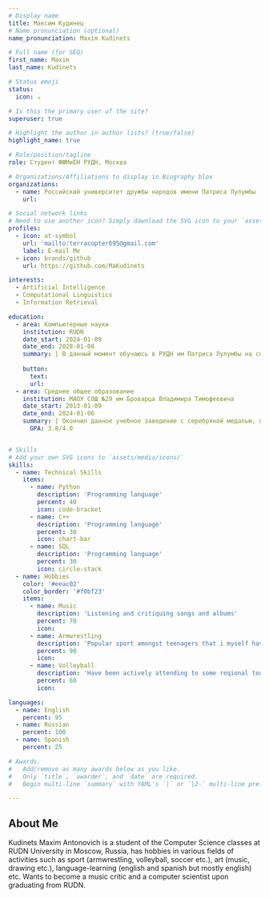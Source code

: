 ```yaml
---
# Display name
title: Максим Кудинец
# Name pronunciation (optional)
name_pronunciation: Maxim Kudinets

# Full name (for SEO)
first_name: Maxim
last_name: Kudinets

# Status emoji
status:
  icon: ☕️

# Is this the primary user of the site?
superuser: true

# Highlight the author in author lists? (true/false)
highlight_name: true

# Role/position/tagline
role: Студент ФФМиЕН РУДН, Москва

# Organizations/Affiliations to display in Biography blox
organizations:
  - name: Российский университет дружбы народов имени Патриса Лулумбы
    url: 

# Social network links
# Need to use another icon? Simply download the SVG icon to your `assets/media/icons/` folder.
profiles:
  - icon: at-symbol
    url: 'mailto:terracopter695@gmail.com'
    label: E-mail Me
  - icon: brands/github
    url: https://github.com/MaKudinets

interests:
  - Artificial Intelligence
  - Computational Linguistics
  - Information Retrieval

education:
  - area: Компьютерные науки
    institution: RUDN
    date_start: 2024-01-09
    date_end: 2028-01-08
    summary: | В данный момент обучаюсь в РУДН им Патриса Лулумбы на специальности "Компьютерные и информационные науки", заодно изучая испанский, а также углубленно изучая английский язык на модуле переводчика.
     
    button:
      text: 
      url: 
  - area: Среднее общее образование
    institution: МАОУ СОШ №29 им Броварца Владимира Тимофеевича
    date_start: 2013-01-09
    date_end: 2024-01-06
    summary: | Окончил данное учебное заведение с серебряной медалью, получив необходимые знания для сдачи экзаменов и поступления в ВУЗ.
      GPA: 3.8/4.0


# Skills
# Add your own SVG icons to `assets/media/icons/`
skills:
  - name: Technical Skills
    items:
      - name: Python
        description: 'Programming language'
        percent: 40
        icon: code-bracket
      - name: C++
        description: 'Programming language'
        percent: 30
        icon: chart-bar
      - name: SQL
        description: 'Programming language'
        percent: 30
        icon: circle-stack
  - name: Hobbies
    color: '#eeac02'
    color_border: '#f0bf23'
    items:
      - name: Music
        description: 'Listening and critiquing songs and albums'
        percent: 70
        icon: 
      - name: Armwrestling
        description: 'Popular sport amongst teenagers that i myself have recently found some success in'
        percent: 90
        icon: 
      - name: Volleyball
        description: 'Have been actively attending to some reqional touraments for 5 years'
        percent: 60
        icon: 

languages:
  - name: English
    percent: 95
  - name: Russian
    percent: 100
  - name: Spanish
    percent: 25

# Awards.
#   Add/remove as many awards below as you like.
#   Only `title`, `awarder`, and `date` are required.
#   Begin multi-line `summary` with YAML's `|` or `|2-` multi-line prefix and indent 2 spaces below.

---
```


## About Me

Kudinets Maxim Antonovich is a student of the Computer Science classes at RUDN University in Moscow, Russia, has hobbies in various fields of activities such as sport (armwrestling, volleyball, soccer etc.), art (music, drawing etc.), language-learning (english and spanish but mostly english) etc. Wants to become a music critic and a computer scientist upon graduating from RUDN.
